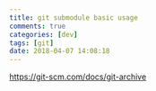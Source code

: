 ```yaml
---
title: git submodule basic usage
comments: true
categories: [dev]
tags: [git]
date: 2018-04-07 14:08:18
---
```




https://git-scm.com/docs/git-archive
